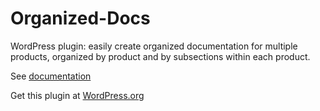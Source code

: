Organized-Docs
==============

WordPress plugin: easily create organized documentation for multiple products, organized by product and by subsections within each product.


See [documentation](https://isabelcastillo.com/docs/category/organized-docs-wordpress-plugin)

Get this plugin at [WordPress.org](https://wordpress.org/plugins/organized-docs/)